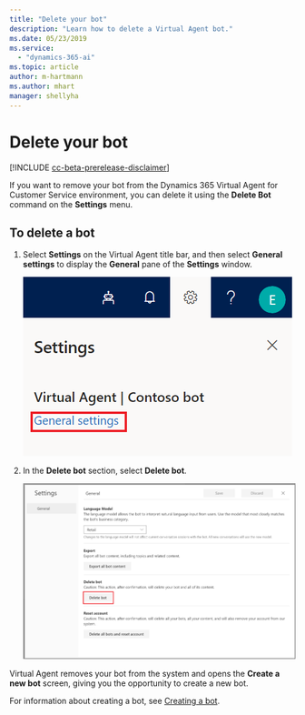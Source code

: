 ```yaml
---
title: "Delete your bot"
description: "Learn how to delete a Virtual Agent bot."
ms.date: 05/23/2019
ms.service:
  - "dynamics-365-ai"
ms.topic: article
author: m-hartmann
ms.author: mhart
manager: shellyha
---
```


# Delete your bot

[!INCLUDE [cc-beta-prerelease-disclaimer](../includes/cc-beta-prerelease-disclaimer.md)]

If you want to remove your bot from the Dynamics 365 Virtual Agent for Customer Service environment, you can delete it using the **Delete Bot** command on the **Settings** menu.

## To delete a bot

1. Select **Settings** on the Virtual Agent title bar, and then select **General settings** to display the **General** pane of the **Settings** window.

   ![Display General pane](media/general-settings.png)

2. In the **Delete bot** section, select **Delete bot**.

   ![Delete bot](media/delete-bot.png)

Virtual Agent removes your bot from the system and opens the **Create a new bot** screen, giving you the opportunity to create a new bot.

For information about creating a bot, see [Creating a bot](getting-started-create-bot.md).
